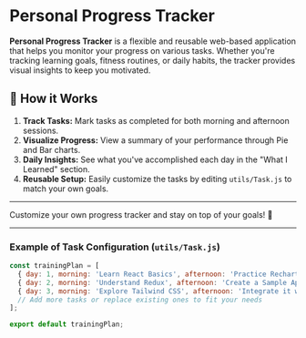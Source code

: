 #  Personal Progress Tracker

**Personal Progress Tracker** is a flexible and reusable web-based application that helps you monitor your progress on various tasks. Whether you're tracking learning goals, fitness routines, or daily habits, the tracker provides visual insights to keep you motivated.

## 📝 How it Works

1. **Track Tasks:** Mark tasks as completed for both morning and afternoon sessions.
2. **Visualize Progress:** View a summary of your performance through Pie and Bar charts.
3. **Daily Insights:** See what you've accomplished each day in the "What I Learned" section.
4. **Reusable Setup:** Easily customize the tasks by editing `utils/Task.js` to match your own goals.

---

Customize your own progress tracker and stay on top of your goals! 🎯

---

### Example of Task Configuration (`utils/Task.js`)
```javascript
const trainingPlan = [
  { day: 1, morning: 'Learn React Basics', afternoon: 'Practice Recharts' },
  { day: 2, morning: 'Understand Redux', afternoon: 'Create a Sample App' },
  { day: 3, morning: 'Explore Tailwind CSS', afternoon: 'Integrate it with React' },
  // Add more tasks or replace existing ones to fit your needs
];

export default trainingPlan;
